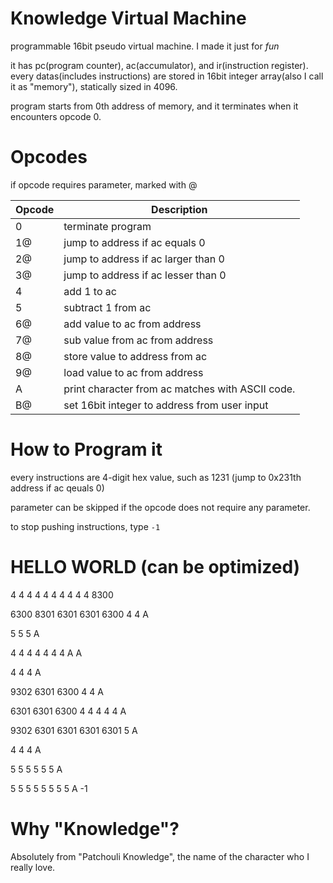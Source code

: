 # Knowledge Virtual Machine
programmable 16bit pseudo virtual machine. I made it just for *fun*

it has pc(program counter), ac(accumulator), and ir(instruction register).
every datas(includes instructions) are stored in 16bit integer array(also I call it as "memory"), statically sized in 4096.

program starts from 0th address of memory, and it terminates when it encounters opcode 0.

# Opcodes
if opcode requires parameter, marked with @

| Opcode | Description                                      |
|--------|--------------------------------------------------|
| 0      | terminate program                                |
| 1@     | jump to address if ac equals 0                   |
| 2@     | jump to address if ac larger than 0              |
| 3@     | jump to address if ac lesser than 0              |
| 4      | add 1 to ac                                      |
| 5      | subtract 1 from ac                               |
| 6@     | add value to ac from address                     |
| 7@     | sub value from ac from address                   |
| 8@     | store value to address from ac                   |
| 9@     | load value to ac from address                    |
| A      | print character from ac matches with ASCII code. |
| B@     | set 16bit integer to address from user input     |


# How to Program it
every instructions are 4-digit hex value, such as 1231 (jump to 0x231th address if ac qeuals 0)

parameter can be skipped if the opcode does not require any parameter.

to stop pushing instructions, type `-1`


# HELLO WORLD (can be optimized)
4 4 4 4 4 4 4 4 4 4 8300

6300 8301 6301 6301 6300 4 4 A


5 5 5 A


4 4 4 4 4 4 4 A A


4 4 4 A


9302 6301 6300 4 4 A


6301 6301 6300 4 4 4 4 4 A


9302 6301 6301 6301 6301 5 A


4 4 4 A


5 5 5 5 5 5 A


5 5 5 5 5 5 5 5 A -1


# Why "Knowledge"?

Absolutely from "Patchouli Knowledge", the name of the character who I really love.
